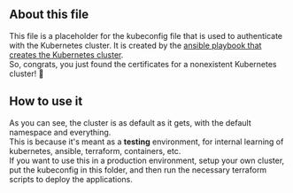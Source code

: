 ## About this file
This file is a placeholder for the kubeconfig file that is used to authenticate with the Kubernetes cluster.
It is created by the [ansible playbook that creates the Kubernetes cluster](../../../ansible/ansible-k3s/setup.yml).  
So, congrats, you just found the certificates for a nonexistent Kubernetes cluster! 🎉

## How to use it
As you can see, the cluster is as default as it gets, with the default namespace and everything.  
This is because it's meant as a **testing** environment, for internal learning of kubernetes, ansible, terraform, containers, etc.  
If you want to use this in a production environment, setup your own cluster, put the kubeconfig in this folder, and then run the necessary terraform scripts to deploy the applications.